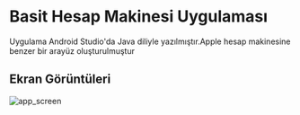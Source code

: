 
# Basit Hesap Makinesi Uygulaması 

Uygulama Android Studio'da Java diliyle yazılmıştır.Apple hesap makinesine benzer bir arayüz oluşturulmuştur

## Ekran Görüntüleri



![app_screen](https://github.com/zaylmzdr/android-studio-basic-calculator/assets/117684749/875451bd-50ca-4c62-965f-c7818467db58)
